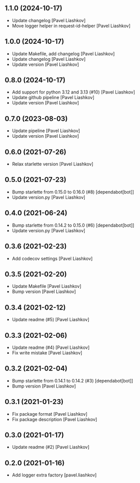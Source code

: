 

## 1.1.0 (2024-10-17)

*  Update changelog [Pavel Liashkov]
*  Move logger helper in request-id-helper [Pavel Liashkov]


## 1.0.0 (2024-10-17)

*  Update Makefile, add changelog [Pavel Liashkov]
*  Update changelog [Pavel Liashkov]
*  Update version [Pavel Liashkov]


## 0.8.0 (2024-10-17)

*  Add support for python 3.12 and 3.13 (#10) [Pavel Liashkov]
*  Update github pipeline [Pavel Liashkov]
*  Update version [Pavel Liashkov]


## 0.7.0 (2023-08-03)

*  Update pipeline [Pavel Liashkov]
*  Update version [Pavel Liashkov]


## 0.6.0 (2021-07-26)

*  Relax starlette version [Pavel Liashkov]


## 0.5.0 (2021-07-23)

*  Bump starlette from 0.15.0 to 0.16.0 (#8) [dependabot[bot]]
*  Update version.py [Pavel Liashkov]


## 0.4.0 (2021-06-24)

*  Bump starlette from 0.14.2 to 0.15.0 (#6) [dependabot[bot]]
*  Update version.py [Pavel Liashkov]


## 0.3.6 (2021-02-23)

*  Add codecov settings [Pavel Liashkov]


## 0.3.5 (2021-02-20)

*  Update Makefile [Pavel Liashkov]
*  Bump version [Pavel Liashkov]


## 0.3.4 (2021-02-12)

*  Update readme (#5) [Pavel Liashkov]


## 0.3.3 (2021-02-06)

*  Update readme (#4) [Pavel Liashkov]
*  Fix write mistake [Pavel Liashkov]


## 0.3.2 (2021-02-04)

*  Bump starlette from 0.14.1 to 0.14.2 (#3) [dependabot[bot]]
*  Bump version [Pavel Liashkov]


## 0.3.1 (2021-01-23)

*  Fix package format [Pavel Liashkov]
*  Fix package description [Pavel Liashkov]


## 0.3.0 (2021-01-17)

*  Update readme (#2) [Pavel Liashkov]


## 0.2.0 (2021-01-16)

*  Add logger extra factory [pavel.liashkov]

